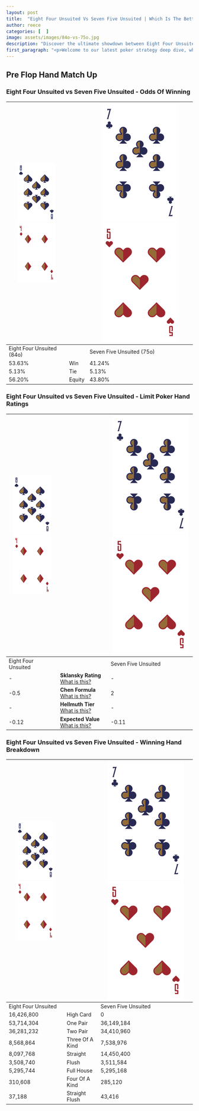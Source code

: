 ```yaml
---
layout: post
title:  "Eight Four Unsuited Vs Seven Five Unsuited | Which Is The Better Hand In Poker? A Complete Guide"
author: reece
categories: [  ]
image: assets/images/84o-vs-75o.jpg
description: "Discover the ultimate showdown between Eight Four Unsuited and Seven Five Unsuited in poker! Uncover the odds, strategies, and scenarios where one hand triumphs over the other. Get ready to up your poker game with this thrilling analysis."
first_paragraph: "<p>Welcome to our latest poker strategy deep dive, where we're pitting two distinct hands against each other in a high-stakes showdown: Eight Four Unsuited vs Seven Five Unsuited.</p><p>In the dynamic world of poker, every decision counts, and knowing which hand holds the upper hand is key to your success at the table.</p><p>In this article, we'll dissect these two hands, explore the scenarios where one dominates the other, and equip you with the knowledge to make strategic choices that can tip the odds in your favor.</p><p>Get ready to unravel the intriguing dynamics of these poker hands and elevate your game to new heights.</p>"
---
```




[comment]: # (sp0)

## Pre Flop Hand Match Up

<div class="table hand-ratings" markdown="1"> 



### Eight Four Unsuited vs Seven Five Unsuited - Odds Of Winning


    
| ![image info](assets/images/hand1/8.png) ![image info](assets/images/hand1/4o.png) |  | ![image info](assets/images/hand2/7.png) ![image info](assets/images/hand2/5o.png) |
| -------- | -------- | -------- |
| Eight Four Unsuited (84o) |  | Seven Five Unsuited (75o) |
| 53.63% | Win | 41.24% |
| 5.13% | Tie | 5.13% |
| 56.20% | Equity | 43.80% |




[comment]: # (sp1)



### Eight Four Unsuited vs Seven Five Unsuited - Limit Poker Hand Ratings


    
| ![image info](assets/images/hand1/8.png) ![image info](assets/images/hand1/4o.png) |  | ![image info](assets/images/hand2/7.png) ![image info](assets/images/hand2/5o.png) |
| -------- | -------- | -------- |
| Eight Four Unsuited |  | Seven Five Unsuited |
| - | **Sklansky Rating** [What is this?](/sklansky-rating-explained) | - |
| -0.5 | **Chen Formula** [What is this?](/chen-formula-explained) | 2 |
| - | **Hellmuth Tier** [What is this?](/Hellmuth-tier-explained) | - |
| -0.12 | **Expected Value** [What is this?](/expected-value-explained) | -0.11 |




[comment]: # (sp2)



### Eight Four Unsuited vs Seven Five Unsuited - Winning Hand Breakdown


    
| ![image info](assets/images/hand1/8.png) ![image info](assets/images/hand1/4o.png) |  | ![image info](assets/images/hand2/7.png) ![image info](assets/images/hand2/5o.png) |
| -------- | -------- | -------- |
| Eight Four Unsuited |  | Seven Five Unsuited |
| 16,426,800 | High Card | 0 |
| 53,714,304 | One Pair | 36,149,184 |
| 36,281,232 | Two Pair | 34,410,960 |
| 8,568,864 | Three Of A Kind | 7,538,976 |
| 8,097,768 | Straight | 14,450,400 |
| 3,508,740 | Flush | 3,511,584 |
| 5,295,744 | Full House | 5,295,168 |
| 310,608 | Four Of A Kind | 285,120 |
| 37,188 | Straight Flush | 43,416 |




[comment]: # (sp3)



</div>

[comment]: # (sp4)



[comment]: # (sp5)

